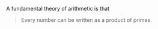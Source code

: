  A fundamental theory of arithmetic is that
 > Every number can be written as a product of primes.
 
 